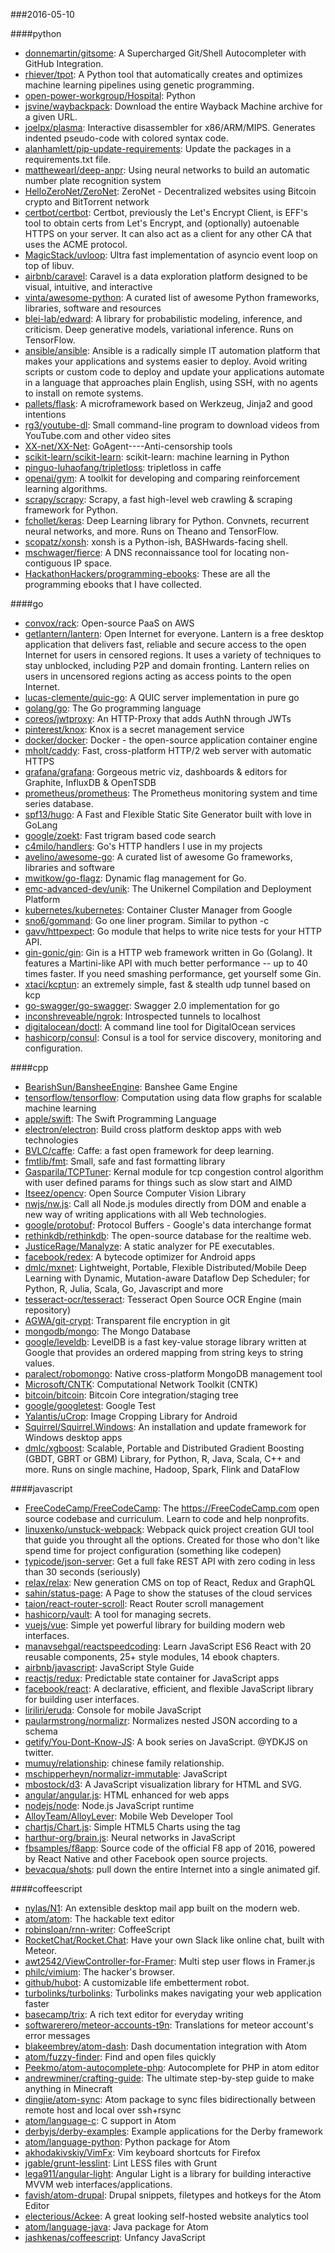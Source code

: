###2016-05-10

####python
* [donnemartin/gitsome](https://github.com/donnemartin/gitsome): A Supercharged Git/Shell Autocompleter with GitHub Integration.
* [rhiever/tpot](https://github.com/rhiever/tpot): A Python tool that automatically creates and optimizes machine learning pipelines using genetic programming.
* [open-power-workgroup/Hospital](https://github.com/open-power-workgroup/Hospital): Python
* [jsvine/waybackpack](https://github.com/jsvine/waybackpack): Download the entire Wayback Machine archive for a given URL.
* [joelpx/plasma](https://github.com/joelpx/plasma): Interactive disassembler for x86/ARM/MIPS. Generates indented pseudo-code with colored syntax code.
* [alanhamlett/pip-update-requirements](https://github.com/alanhamlett/pip-update-requirements): Update the packages in a requirements.txt file.
* [matthewearl/deep-anpr](https://github.com/matthewearl/deep-anpr): Using neural networks to build an automatic number plate recognition system
* [HelloZeroNet/ZeroNet](https://github.com/HelloZeroNet/ZeroNet): ZeroNet - Decentralized websites using Bitcoin crypto and BitTorrent network
* [certbot/certbot](https://github.com/certbot/certbot): Certbot, previously the Let's Encrypt Client, is EFF's tool to obtain certs from Let's Encrypt, and (optionally) autoenable HTTPS on your server. It can also act as a client for any other CA that uses the ACME protocol.
* [MagicStack/uvloop](https://github.com/MagicStack/uvloop): Ultra fast implementation of asyncio event loop on top of libuv.
* [airbnb/caravel](https://github.com/airbnb/caravel): Caravel is a data exploration platform designed to be visual, intuitive, and interactive
* [vinta/awesome-python](https://github.com/vinta/awesome-python): A curated list of awesome Python frameworks, libraries, software and resources
* [blei-lab/edward](https://github.com/blei-lab/edward): A library for probabilistic modeling, inference, and criticism. Deep generative models, variational inference. Runs on TensorFlow.
* [ansible/ansible](https://github.com/ansible/ansible): Ansible is a radically simple IT automation platform that makes your applications and systems easier to deploy. Avoid writing scripts or custom code to deploy and update your applications automate in a language that approaches plain English, using SSH, with no agents to install on remote systems.
* [pallets/flask](https://github.com/pallets/flask): A microframework based on Werkzeug, Jinja2 and good intentions
* [rg3/youtube-dl](https://github.com/rg3/youtube-dl): Small command-line program to download videos from YouTube.com and other video sites
* [XX-net/XX-Net](https://github.com/XX-net/XX-Net): GoAgent----Anti-censorship tools
* [scikit-learn/scikit-learn](https://github.com/scikit-learn/scikit-learn): scikit-learn: machine learning in Python
* [pinguo-luhaofang/tripletloss](https://github.com/pinguo-luhaofang/tripletloss): tripletloss in caffe
* [openai/gym](https://github.com/openai/gym): A toolkit for developing and comparing reinforcement learning algorithms.
* [scrapy/scrapy](https://github.com/scrapy/scrapy): Scrapy, a fast high-level web crawling & scraping framework for Python.
* [fchollet/keras](https://github.com/fchollet/keras): Deep Learning library for Python. Convnets, recurrent neural networks, and more. Runs on Theano and TensorFlow.
* [scopatz/xonsh](https://github.com/scopatz/xonsh): xonsh is a Python-ish, BASHwards-facing shell.
* [mschwager/fierce](https://github.com/mschwager/fierce): A DNS reconnaissance tool for locating non-contiguous IP space.
* [HackathonHackers/programming-ebooks](https://github.com/HackathonHackers/programming-ebooks): These are all the programming ebooks that I have collected.

####go
* [convox/rack](https://github.com/convox/rack): Open-source PaaS on AWS
* [getlantern/lantern](https://github.com/getlantern/lantern): Open Internet for everyone. Lantern is a free desktop application that delivers fast, reliable and secure access to the open Internet for users in censored regions. It uses a variety of techniques to stay unblocked, including P2P and domain fronting. Lantern relies on users in uncensored regions acting as access points to the open Internet.
* [lucas-clemente/quic-go](https://github.com/lucas-clemente/quic-go): A QUIC server implementation in pure go
* [golang/go](https://github.com/golang/go): The Go programming language
* [coreos/jwtproxy](https://github.com/coreos/jwtproxy): An HTTP-Proxy that adds AuthN through JWTs
* [pinterest/knox](https://github.com/pinterest/knox): Knox is a secret management service
* [docker/docker](https://github.com/docker/docker): Docker - the open-source application container engine
* [mholt/caddy](https://github.com/mholt/caddy): Fast, cross-platform HTTP/2 web server with automatic HTTPS
* [grafana/grafana](https://github.com/grafana/grafana): Gorgeous metric viz, dashboards & editors for Graphite, InfluxDB & OpenTSDB
* [prometheus/prometheus](https://github.com/prometheus/prometheus): The Prometheus monitoring system and time series database.
* [spf13/hugo](https://github.com/spf13/hugo): A Fast and Flexible Static Site Generator built with love in GoLang
* [google/zoekt](https://github.com/google/zoekt): Fast trigram based code search
* [c4milo/handlers](https://github.com/c4milo/handlers): Go's HTTP handlers I use in my projects
* [avelino/awesome-go](https://github.com/avelino/awesome-go): A curated list of awesome Go frameworks, libraries and software
* [mwitkow/go-flagz](https://github.com/mwitkow/go-flagz): Dynamic flag management for Go.
* [emc-advanced-dev/unik](https://github.com/emc-advanced-dev/unik): The Unikernel Compilation and Deployment Platform
* [kubernetes/kubernetes](https://github.com/kubernetes/kubernetes): Container Cluster Manager from Google
* [sno6/gommand](https://github.com/sno6/gommand): Go one liner program. Similar to python -c
* [gavv/httpexpect](https://github.com/gavv/httpexpect): Go module that helps to write nice tests for your HTTP API.
* [gin-gonic/gin](https://github.com/gin-gonic/gin): Gin is a HTTP web framework written in Go (Golang). It features a Martini-like API with much better performance -- up to 40 times faster. If you need smashing performance, get yourself some Gin.
* [xtaci/kcptun](https://github.com/xtaci/kcptun): an extremely simple, fast & stealth udp tunnel based on kcp
* [go-swagger/go-swagger](https://github.com/go-swagger/go-swagger): Swagger 2.0 implementation for go
* [inconshreveable/ngrok](https://github.com/inconshreveable/ngrok): Introspected tunnels to localhost
* [digitalocean/doctl](https://github.com/digitalocean/doctl): A command line tool for DigitalOcean services
* [hashicorp/consul](https://github.com/hashicorp/consul): Consul is a tool for service discovery, monitoring and configuration.

####cpp
* [BearishSun/BansheeEngine](https://github.com/BearishSun/BansheeEngine): Banshee Game Engine
* [tensorflow/tensorflow](https://github.com/tensorflow/tensorflow): Computation using data flow graphs for scalable machine learning
* [apple/swift](https://github.com/apple/swift): The Swift Programming Language
* [electron/electron](https://github.com/electron/electron): Build cross platform desktop apps with web technologies
* [BVLC/caffe](https://github.com/BVLC/caffe): Caffe: a fast open framework for deep learning.
* [fmtlib/fmt](https://github.com/fmtlib/fmt): Small, safe and fast formatting library
* [Gasparila/TCPTuner](https://github.com/Gasparila/TCPTuner): Kernal module for tcp congestion control algorithm with user defined params for things such as slow start and AIMD
* [Itseez/opencv](https://github.com/Itseez/opencv): Open Source Computer Vision Library
* [nwjs/nw.js](https://github.com/nwjs/nw.js): Call all Node.js modules directly from DOM and enable a new way of writing applications with all Web technologies.
* [google/protobuf](https://github.com/google/protobuf): Protocol Buffers - Google's data interchange format
* [rethinkdb/rethinkdb](https://github.com/rethinkdb/rethinkdb): The open-source database for the realtime web.
* [JusticeRage/Manalyze](https://github.com/JusticeRage/Manalyze): A static analyzer for PE executables.
* [facebook/redex](https://github.com/facebook/redex): A bytecode optimizer for Android apps
* [dmlc/mxnet](https://github.com/dmlc/mxnet): Lightweight, Portable, Flexible Distributed/Mobile Deep Learning with Dynamic, Mutation-aware Dataflow Dep Scheduler; for Python, R, Julia, Scala, Go, Javascript and more
* [tesseract-ocr/tesseract](https://github.com/tesseract-ocr/tesseract): Tesseract Open Source OCR Engine (main repository)
* [AGWA/git-crypt](https://github.com/AGWA/git-crypt): Transparent file encryption in git
* [mongodb/mongo](https://github.com/mongodb/mongo): The Mongo Database
* [google/leveldb](https://github.com/google/leveldb): LevelDB is a fast key-value storage library written at Google that provides an ordered mapping from string keys to string values.
* [paralect/robomongo](https://github.com/paralect/robomongo): Native cross-platform MongoDB management tool
* [Microsoft/CNTK](https://github.com/Microsoft/CNTK): Computational Network Toolkit (CNTK)
* [bitcoin/bitcoin](https://github.com/bitcoin/bitcoin): Bitcoin Core integration/staging tree
* [google/googletest](https://github.com/google/googletest): Google Test
* [Yalantis/uCrop](https://github.com/Yalantis/uCrop): Image Cropping Library for Android
* [Squirrel/Squirrel.Windows](https://github.com/Squirrel/Squirrel.Windows): An installation and update framework for Windows desktop apps
* [dmlc/xgboost](https://github.com/dmlc/xgboost): Scalable, Portable and Distributed Gradient Boosting (GBDT, GBRT or GBM) Library, for Python, R, Java, Scala, C++ and more. Runs on single machine, Hadoop, Spark, Flink and DataFlow

####javascript
* [FreeCodeCamp/FreeCodeCamp](https://github.com/FreeCodeCamp/FreeCodeCamp): The https://FreeCodeCamp.com open source codebase and curriculum. Learn to code and help nonprofits.
* [linuxenko/unstuck-webpack](https://github.com/linuxenko/unstuck-webpack): Webpack quick project creation GUI tool that guide you throught all the options. Created for those who don't like spend time for project configuration (something like codepen)
* [typicode/json-server](https://github.com/typicode/json-server): Get a full fake REST API with zero coding in less than 30 seconds (seriously)
* [relax/relax](https://github.com/relax/relax): New generation CMS on top of React, Redux and GraphQL
* [sahin/status-page](https://github.com/sahin/status-page): A Page to show the statuses of the cloud services
* [taion/react-router-scroll](https://github.com/taion/react-router-scroll): React Router scroll management
* [hashicorp/vault](https://github.com/hashicorp/vault): A tool for managing secrets.
* [vuejs/vue](https://github.com/vuejs/vue): Simple yet powerful library for building modern web interfaces.
* [manavsehgal/reactspeedcoding](https://github.com/manavsehgal/reactspeedcoding): Learn JavaScript ES6 React with 20 reusable components, 25+ style modules, 14 ebook chapters.
* [airbnb/javascript](https://github.com/airbnb/javascript): JavaScript Style Guide
* [reactjs/redux](https://github.com/reactjs/redux): Predictable state container for JavaScript apps
* [facebook/react](https://github.com/facebook/react): A declarative, efficient, and flexible JavaScript library for building user interfaces.
* [liriliri/eruda](https://github.com/liriliri/eruda): Console for mobile JavaScript
* [paularmstrong/normalizr](https://github.com/paularmstrong/normalizr): Normalizes nested JSON according to a schema
* [getify/You-Dont-Know-JS](https://github.com/getify/You-Dont-Know-JS): A book series on JavaScript. @YDKJS on twitter.
* [mumuy/relationship](https://github.com/mumuy/relationship): chinese family relationship.
* [mschipperheyn/normalizr-immutable](https://github.com/mschipperheyn/normalizr-immutable): JavaScript
* [mbostock/d3](https://github.com/mbostock/d3): A JavaScript visualization library for HTML and SVG.
* [angular/angular.js](https://github.com/angular/angular.js): HTML enhanced for web apps
* [nodejs/node](https://github.com/nodejs/node): Node.js JavaScript runtime
* [AlloyTeam/AlloyLever](https://github.com/AlloyTeam/AlloyLever): Mobile Web Developer Tool
* [chartjs/Chart.js](https://github.com/chartjs/Chart.js): Simple HTML5 Charts using the <canvas> tag
* [harthur-org/brain.js](https://github.com/harthur-org/brain.js): Neural networks in JavaScript
* [fbsamples/f8app](https://github.com/fbsamples/f8app): Source code of the official F8 app of 2016, powered by React Native and other Facebook open source projects.
* [bevacqua/shots](https://github.com/bevacqua/shots): pull down the entire Internet into a single animated gif.

####coffeescript
* [nylas/N1](https://github.com/nylas/N1): An extensible desktop mail app built on the modern web.
* [atom/atom](https://github.com/atom/atom): The hackable text editor
* [robinsloan/rnn-writer](https://github.com/robinsloan/rnn-writer): CoffeeScript
* [RocketChat/Rocket.Chat](https://github.com/RocketChat/Rocket.Chat): Have your own Slack like online chat, built with Meteor.
* [awt2542/ViewController-for-Framer](https://github.com/awt2542/ViewController-for-Framer): Multi step user flows in Framer.js
* [philc/vimium](https://github.com/philc/vimium): The hacker's browser.
* [github/hubot](https://github.com/github/hubot): A customizable life embetterment robot.
* [turbolinks/turbolinks](https://github.com/turbolinks/turbolinks): Turbolinks makes navigating your web application faster
* [basecamp/trix](https://github.com/basecamp/trix): A rich text editor for everyday writing
* [softwarerero/meteor-accounts-t9n](https://github.com/softwarerero/meteor-accounts-t9n): Translations for meteor account's error messages
* [blakeembrey/atom-dash](https://github.com/blakeembrey/atom-dash): Dash documentation integration with Atom
* [atom/fuzzy-finder](https://github.com/atom/fuzzy-finder): Find and open files quickly
* [Peekmo/atom-autocomplete-php](https://github.com/Peekmo/atom-autocomplete-php): Autocomplete for PHP in atom editor
* [andrewminer/crafting-guide](https://github.com/andrewminer/crafting-guide): The ultimate step-by-step guide to make anything in Minecraft
* [dingjie/atom-sync](https://github.com/dingjie/atom-sync): Atom package to sync files bidirectionally between remote host and local over ssh+rsync
* [atom/language-c](https://github.com/atom/language-c): C support in Atom
* [derbyjs/derby-examples](https://github.com/derbyjs/derby-examples): Example applications for the Derby framework
* [atom/language-python](https://github.com/atom/language-python): Python package for Atom
* [akhodakivskiy/VimFx](https://github.com/akhodakivskiy/VimFx): Vim keyboard shortcuts for Firefox
* [jgable/grunt-lesslint](https://github.com/jgable/grunt-lesslint): Lint LESS files with Grunt
* [lega911/angular-light](https://github.com/lega911/angular-light): Angular Light is a library for building interactive MVVM web interfaces/applications.
* [favish/atom-drupal](https://github.com/favish/atom-drupal): Drupal snippets, filetypes and hotkeys for the Atom Editor
* [electerious/Ackee](https://github.com/electerious/Ackee): A great looking self-hosted website analytics tool
* [atom/language-java](https://github.com/atom/language-java): Java package for Atom
* [jashkenas/coffeescript](https://github.com/jashkenas/coffeescript): Unfancy JavaScript
